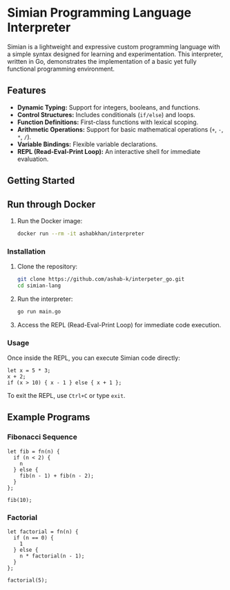 # Simian Programming Language Interpreter

Simian is a lightweight and expressive custom programming language with a simple syntax designed for learning and experimentation. This interpreter, written in Go, demonstrates the implementation of a basic yet fully functional programming environment.

## Features

- **Dynamic Typing:** Support for integers, booleans, and functions.
- **Control Structures:** Includes conditionals (`if/else`) and loops.
- **Function Definitions:** First-class functions with lexical scoping.
- **Arithmetic Operations:** Support for basic mathematical operations (`+`, `-`, `*`, `/`).
- **Variable Bindings:** Flexible variable declarations.
- **REPL (Read-Eval-Print Loop):** An interactive shell for immediate evaluation.

## Getting Started

## Run through Docker

1. Run the Docker image:

   ```bash
   docker run --rm -it ashabkhan/interpreter
   ```

### Installation

1. Clone the repository:

   ```bash
   git clone https://github.com/ashab-k/interpeter_go.git
   cd simian-lang
   ```

2. Run the interpreter:

   ```bash
   go run main.go
   ```

3. Access the REPL (Read-Eval-Print Loop) for immediate code execution.

### Usage

Once inside the REPL, you can execute Simian code directly:

```simian
let x = 5 * 3;
x + 2;
if (x > 10) { x - 1 } else { x + 1 };
```

To exit the REPL, use `Ctrl+C` or type `exit`.

## Example Programs

### Fibonacci Sequence

```simian
let fib = fn(n) {
  if (n < 2) {
    n
  } else {
    fib(n - 1) + fib(n - 2);
  }
};

fib(10);
```

### Factorial

```simian
let factorial = fn(n) {
  if (n == 0) {
    1
  } else {
    n * factorial(n - 1);
  }
};

factorial(5);
```
